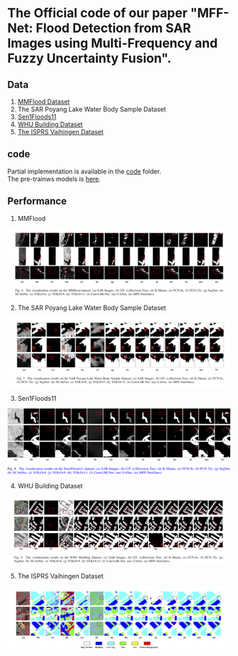 # The Official  code of our paper "MFF-Net: Flood Detection from SAR Images using Multi-Frequency and Fuzzy Uncertainty Fusion".



## Data

1. [MMFlood Dataset](https://ieee-dataport.org/documents/mmflood-multimodal-dataset-flood-delineation-satellite-imagery)
2. The SAR Poyang Lake Water Body Sample Dataset
3. [Sen1Floods11](https://github.com/cloudtostreet/Sen1Floods11)
4. [WHU Building Dataset](https://study.rsgis.whu.edu.cn/pages/download/building_dataset.html)
5. [The ISPRS Vaihingen Dataset](https://www.isprs.org/resources/datasets/benchmarks/UrbanSemLab/default.aspx)

## code

Partial implementation is available in the [code](MFF-Net/code) folder.  
The pre-trainws models is [here](https://pan.baidu.com/s/1LoKlidPuSxrItwNIKZWcjA?pwd=7k6b).

## Performance

1. MMFlood

![](MFF-Net/picture/MMFlood_result.png)

2. The SAR Poyang Lake Water Body Sample Dataset

![](MFF-Net/picture/poyanghu.png)

3. Sen1Floods11

![](MFF-Net/picture/Sen1Floods.png)

4. WHU Building Dataset

![](MFF-Net/picture/WUH.png)

5. The ISPRS Vaihingen Dataset

![](MFF-Net/picture/ISPRS.png)
